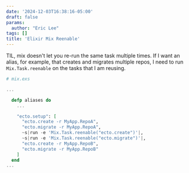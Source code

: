 ```yaml
---
date: '2024-12-03T16:38:16-05:00'
draft: false
params:
  author: "Eric Lee"
tags: []
title: 'Elixir Mix Reenable'
---
```


TIL, mix doesn't let you re-run the same task multiple times. If I want an alias,
for example, that creates and migrates multiple repos, I need to run
`Mix.Task.reenable` on the tasks that I am reusing.

```elixir
# mix.exs

...

  defp aliases do
    ...

    "ecto.setup": [
      "ecto.create -r MyApp.RepoA",
      "ecto.migrate -r MyApp.RepoA",
      ~s|run -e 'Mix.Task.reenable("ecto.create")'|,
      ~s|run -e 'Mix.Task.reenable("ecto.migrate")'|,
      "ecto.create -r MyApp.RepoB",
      "ecto.migrate -r MyApp.RepoB"
    ]
  end
...

```
